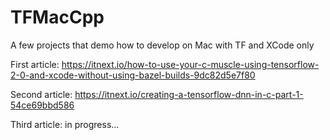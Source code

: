 # TFMacCpp
A few projects that demo how to develop on Mac with TF and XCode only

First article: https://itnext.io/how-to-use-your-c-muscle-using-tensorflow-2-0-and-xcode-without-using-bazel-builds-9dc82d5e7f80

Second article: https://itnext.io/creating-a-tensorflow-dnn-in-c-part-1-54ce69bbd586

Third article: in progress...
